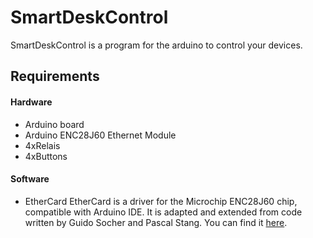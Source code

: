 # SmartDeskControl
SmartDeskControl is a program for the arduino to control your devices.

## Requirements

#### Hardware
* Arduino board
* Arduino ENC28J60 Ethernet Module
* 4xRelais
* 4xButtons

#### Software
* EtherCard
  EtherCard is a driver for the Microchip ENC28J60 chip, compatible with Arduino IDE. It is adapted and extended from code written by Guido Socher and Pascal Stang. You can find it [here](https://github.com/njh/ethercard).